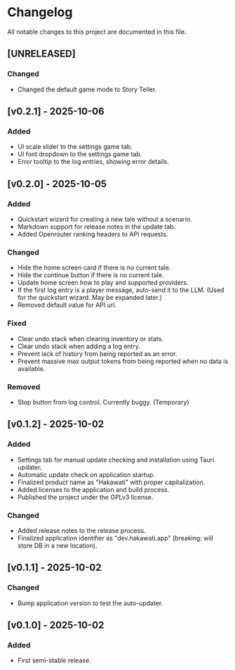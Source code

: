 # Changelog

All notable changes to this project are documented in this file.

## [UNRELEASED]

### Changed

- Changed the default game mode to Story Teller.

## [v0.2.1] - 2025-10-06

### Added

- UI scale slider to the settings game tab.
- UI font dropdown to the settings game tab.
- Error tooltip to the log entries, showing error details.

## [v0.2.0] - 2025-10-05

### Added

- Quickstart wizard for creating a new tale without a scenario.
- Markdown support for release notes in the update tab.
- Added Openrouter ranking headers to API requests.

### Changed

- Hide the home screen card if there is no current tale.
- Hide the continue button if there is no current tale.
- Update home screen how to play and supported providers.
- If the first log entry is a player message, auto-send it to the LLM. (Used for the quickstart wizard. May be expanded later.)
- Removed default value for API url.

### Fixed

- Clear undo stack when clearing inventory or stats.
- Clear undo stack when adding a log entry.
- Prevent lack of history from being reported as an error.
- Prevent massive max output tokens from being reported when no data is available.

### Removed

- Stop button from log control. Currently buggy. (Temporary)

## [v0.1.2] - 2025-10-02

### Added

- Settings tab for manual update checking and installation using Tauri updater.
- Automatic update check on application startup.
- Finalized product name as "Hakawati" with proper capitalization.
- Added licenses to the application and build process.
- Published the project under the GPLv3 license.

### Changed

- Added release notes to the release process.
- Finalized application identifier as "dev.hakawati.app" (breaking: will store DB in a new location).

## [v0.1.1] - 2025-10-02

### Changed

- Bump application version to test the auto-updater.

## [v0.1.0] - 2025-10-02

### Added

- First semi-stable release.
